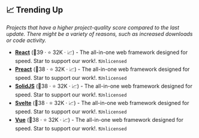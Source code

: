 ## 📈 Trending Up

_Projects that have a higher project-quality score compared to the last update. There might be a variety of reasons, such as increased downloads or code activity._

- <b><a href="https://github.com/withastro/astro">React</a></b> (🥇39 ·  ⭐ 32K · 📈) - The all-in-one web framework designed for speed. Star to support our work!. <code>❗Unlicensed</code>
- <b><a href="https://github.com/withastro/astro">Preact</a></b> (🥈38 ·  ⭐ 32K · 📈) - The all-in-one web framework designed for speed. Star to support our work!. <code>❗Unlicensed</code>
- <b><a href="https://github.com/withastro/astro">SolidJS</a></b> (🥈38 ·  ⭐ 32K · 📈) - The all-in-one web framework designed for speed. Star to support our work!. <code>❗Unlicensed</code>
- <b><a href="https://github.com/withastro/astro">Svelte</a></b> (🥈38 ·  ⭐ 32K · 📈) - The all-in-one web framework designed for speed. Star to support our work!. <code>❗Unlicensed</code>
- <b><a href="https://github.com/withastro/astro">Vue</a></b> (🥈38 ·  ⭐ 32K · 📈) - The all-in-one web framework designed for speed. Star to support our work!. <code>❗Unlicensed</code>

